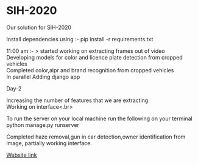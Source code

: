 # SIH-2020

Our solution for SIH-2020

Install dependencies using :-
pip install -r requirements.txt


11:00 am :- > started working on extracting frames out of video</br>
Developing models for color and licence plate detection from cropped vehicles</br>
Completed color,alpr and brand recognition from cropped vehicles</br>
In parallel Adding django app


Day-2

Increasing the number of features that we are extracting.</br>
Working on interface<.br>

To run the server on your local machine run the following on your terminal
python manage.py runserver 

Completed haze removal,gun in car detection,owner identification from image, partially working interface.


[Website link](https://bella-ciao.herokuapp.com/)
